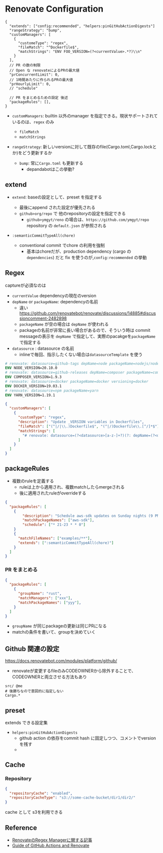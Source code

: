 # Renovate Configuration

```json5
{
  "extends": ["config:recommended", "helpers:pinGitHubActionDigests"]
  "rangeStrategy": "bump",
  "customManagers": [
    {
      "customeType": "regex",
      "fileMatch": "^Dockerfile$",
      "matchStrings": "ENV FOO_VERSION=(?<currentValue>.*?)\\n"
    }
  ],
  // PR の数の制限
  // Open な renovateによるPRの最大値
  "prConcurrentLimit": 0,
  // 1時間あたりに作られるPRの最大値
  "prHourlyLimit": 0,
  // "schedule"

  // PR をまとめるための設定 後述
  "packageRules": [],
}
```

* `customManagers`: builtin 以外のmanager を指定できる。現状サポートされているのは、`regex` のみ
  * `fileMatch`
  * `matchStrings`

* `rangeStrategy`: 新しいversionに対して既存のfile(Cargo.toml,Cargo.lockとか)をどう更新するか
  * `bump`: 常に`Cargo.toml` も更新する
    * depandabotはこの挙動?

## extend

* `extend`: baseの設定として、preset を指定する
  * 最後にappend された設定が優先される
  * `github>org/repo` で 他のrepositoryの設定を指定できる
    * `github>ymgyt/reno` の場合は、`https://github.com/ymgyt/repo` repository の `default.json` が参照される

* `:semanticCommitTypeAll(chore)`
  * conventional commit でchore の利用を強制
    * 基本はchoreだが、production dependency (cargo の`dependencies`) だと fix を使うのが,`config:recommended` の挙動


## Regex

captureが必須なのは

* `currentValue` dependencyの現在のversion
* `depName` or `packageName`: dependencyの名前
  * 違い https://github.com/renovatebot/renovate/discussions/14885#discussioncomment-2482898
  * `packageName` が空の場合は `depName` が使われる
  * packageの名前が非常に長い場合があるので、そういう時は commit messageの表示を `depName` で指定して、実際のpacakgeを`packageName`で指定する
* `datasource` : datasource の名前
  * inlineで毎回、指示したくない場合は`datasourceTemplate` を使う

```Dockerfile
# renovate: datasource=github-tags depName=node packageName=nodejs/node versioning=node
ENV NODE_VERSION=20.10.0
# renovate: datasource=github-releases depName=composer packageName=composer/composer
ENV COMPOSER_VERSION=1.9.3
# renovate: datasource=docker packageName=docker versioning=docker
ENV DOCKER_VERSION=19.03.1
# renovate: datasource=npm packageName=yarn
ENV YARN_VERSION=1.19.1  
```

```json
{
  "customManagers": [
    {
      "customType": "regex",
      "description": "Update _VERSION variables in Dockerfiles",
      "fileMatch": ["(^|/|\\.)Dockerfile$", "(^|/)Dockerfile\\.[^/]*$"],
      "matchStrings": [
        "# renovate: datasource=(?<datasource>[a-z-]+?)(?: depName=(?<depName>.+?))? packageName=(?<packageName>.+?)(?: versioning=(?<versioning>[a-z-]+?))?\\s(?:ENV|ARG) .+?_VERSION=(?<currentValue>.+?)\\s"
      ]
    }
  ]
}
```

## packageRules

* 複数のruleを定義する
  * ruleは上から適用され、複数matchしたらmergeされる
  * 後に適用されたruleがoverrideする

```json
{
  "packageRules": [
    {
        "description": "Schedule aws-sdk updates on Sunday nights (9 PM - 12 AM)",
        "matchPackageNames": ["aws-sdk"],
        "schedule": ["* 21-23 * * 0"]
    }
    {
      "matchFileNames": ["examples/**"],
      "extends": [":semanticCommitTypeAll(chore)"]
    }
  ]
}
```

### PR をまとめる

```json
{
  "packageRules": [
    {
      "groupName": "rust",
      "matchManagers": ["xxx"],
      "matchPackageNames": ["yyy"],
    }
  ]
}
```

* `groupName` が同じpackageの更新は同じPRになる
* matchの条件を書いて、groupを決めていく

## Github 関連の設定

https://docs.renovatebot.com/modules/platform/github/

* renovateが変更するfileのみCODEOWNERから除外することで、CODEOWNERと両立させる方法もあり

```gitignore
src/ @me  
# 後勝ちなので意図的に指定しない
Cargo.* 
```

## preset

extends できる設定集

* `helpers:pinGitHubActionDigests`
  * github action の依存をcommit hash に固定しつつ、コメントでversionを残す
  * 

## Cache

### Repository

```json
{
  "repositoryCache": "enabled",
  "repositoryCacheType": "s3://some-cache-bucket/dir1/dir2/"
}
```

cache として s3を利用できる

## Reference

* [RenovateのRegex Managerに関する記事](https://gkzz.dev/posts/renovate-regex-manager/)
* [Guide of GitHub Actions and Renovate](https://suzuki-shunsuke.github.io/guide-github-action-renovate)
